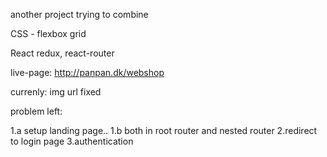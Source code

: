 another project trying to combine

CSS - flexbox grid

React redux, react-router

live-page: http://panpan.dk/webshop

currenly: img url fixed

problem left:

1.a setup landing page..
1.b both in root router and nested router
2.redirect to login page
3.authentication
